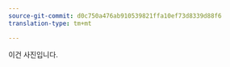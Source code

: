 ```yaml
---
source-git-commit: d0c750a476ab910539821ffa10ef73d8339d88f6
translation-type: tm+mt

---
```

이건 사진입니다.
